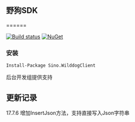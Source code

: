 ﻿## 野狗SDK
======

[![Build status](https://ci.appveyor.com/api/projects/status/yrc3p78v6ivuqgrm?svg=true)](https://ci.appveyor.com/project/vip56/sino-wilddogclient)
[![NuGet](https://img.shields.io/nuget/v/Nuget.Core.svg?style=plastic)](https://www.nuget.org/packages/Sino.WilddogClient)

### 安装
```
Install-Package Sino.WilddogClient
```

后台开发组提供支持

## 更新记录
17.7.6 增加InsertJson方法，支持直接写入Json字符串